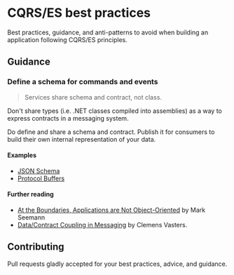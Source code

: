 # CQRS/ES best practices

Best practices, guidance, and anti-patterns to avoid when building an application following CQRS/ES principles.

## Guidance

### Define a schema for commands and events

> Services share schema and contract, not class.

Don't share types (i.e. .NET classes compiled into assemblies) as a way to express contracts in a messaging system. 

Do define and share a schema and contract. Publish it for consumers to build their own internal representation of your data.

#### Examples

- [JSON Schema](http://json-schema.org/)
- [Protocol Buffers](https://developers.google.com/protocol-buffers/)

#### Further reading

- [At the Boundaries, Applications are Not Object-Oriented](http://blog.ploeh.dk/2011/05/31/AttheBoundaries,ApplicationsareNotObject-Oriented/) by Mark Seemann
- [Data/Contract Coupling in Messaging](https://channel9.msdn.com/Blogs/Subscribe/DataContract-Coupling-in-Messaging) by Clemens Vasters.

## Contributing

Pull requests gladly accepted for your best practices, advice, and guidance.

